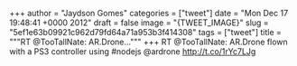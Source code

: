 
+++
author = "Jaydson Gomes"
categories = ["tweet"]
date = "Mon Dec 17 19:48:41 +0000 2012"
draft = false
image = "{TWEET_IMAGE}"
slug = "5ef1e63b09921c962d79fd64a71a953b3f414308"
tags = ["tweet"]
title = """RT @TooTallNate: AR.Drone..."""
+++
RT @TooTallNate: AR.Drone flown with a PS3 controller using #nodejs @ardrone http://t.co/1rYc7LJg
